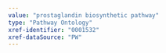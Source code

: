 ```yaml
---
value: "prostaglandin biosynthetic pathway"
type: "Pathway Ontology"
xref-identifier: "0001532"
xref-dataSource: "PW"
---
```

